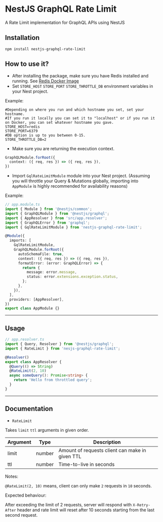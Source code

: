 # NestJS GraphQL Rate Limit

A Rate Limit implementation for GraphQL APIs using NestJS

## Installation

```npm install nestjs-graphql-rate-limit```

## How to use it?


- After installing the package, make sure you have Redis installed and running.
  See [Redis Docker Image](https://hub.docker.com/_/redis)
- Set `STORE_HOST` `STORE_PORT` `STORE_THROTTLE_DB` environment variables in your Nest project.

Example:

```dotenv
#Depending on where you run and which hostname you set, set your hostname.
#If you run it locally you can set it to "localhost" or if you run it on Docker, you can set whatever hostname you gave.
STORE_HOST=redis
STORE_PORT=6379
#DB option is up to you between 0-15.
STORE_THROTTLE_DB=2
```

- Make sure you are returning the execution context.

```typescript
GraphQLModule.forRoot({
  context: ({ req, res }) => ({ req, res }),
})
```

- Import `GqlRateLimitModule` module into your Nest project. (Assuming you will throttle your Query & Mutations globally,
  importing into `AppModule` is highly recommended for availability reasons)

Example:

```typescript
// app.module.ts
import { Module } from '@nestjs/common';
import { GraphQLModule } from '@nestjs/graphql';
import { AppResolver } from 'src/app.resolver';
import { GraphQLError } from 'graphql';
import { GqlRateLimitModule } from 'nestjs-graphql-rate-limit';

@Module({
  imports: [
    GqlRateLimitModule,
    GraphQLModule.forRoot({
      autoSchemaFile: true,
      context: ({ req, res }) => ({ req, res }),
      formatError: (error: GraphQLError) => {
        return {
          message: error.message,
          status: error.extensions.exception.status,
        };
      },
    }),
  ],
  providers: [AppResolver],
})
export class AppModule {}
```
---
## Usage
```typescript
// app.resolver.ts
import { Query, Resolver } from '@nestjs/graphql';
import { RateLimit } from 'nesjs-graphql-rate-limit';

@Resolver()
export class AppResolver {
  @Query(() => String)
  @RateLimit(2, 10)
  async someQuery(): Promise<string> {
    return 'Hello from throttled query';
  }
}
```
---
## Documentation

- `RateLimit`

Takes `limit` `ttl` arguments in given order.

Argument  | Type  | Description 
---    | ----  | -------
limit  | number| Amount of requests client can make in given TTL
ttl    | number| Time-to-live in seconds

Notes:

`@RateLimit(2, 10)` means, client can only make `2` requests in `10` seconds.

Expected behaviour:

After exceeding the limit of 2 requests, server will respond with `X-Retry-After` header and rate limit will reset after 10 seconds starting from the last second request.

